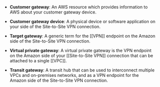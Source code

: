 -   **Customer gateway**: An AWS resource which provides information to AWS about your customer gateway device.
    
-   **Customer gateway device**: A physical device or software application on your side of the Site-to-Site VPN connection.
    
-   **Target gateway**: A generic term for the [[VPN]] endpoint on the Amazon side of the Site-to-Site VPN connection.
    
-   **Virtual private gateway**: A virtual private gateway is the VPN endpoint on the Amazon side of your [[Site-to-Site VPN]] connection that can be attached to a single [[VPC]].
    
-   **Transit gateway**: A transit hub that can be used to interconnect multiple VPCs and on-premises networks, and as a VPN endpoint for the Amazon side of the Site-to-Site VPN connection.